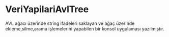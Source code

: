 # VeriYapilariAvlTree
 AVL ağacı üzerinde string ifadeleri saklayan ve ağaç üzerinde ekleme,silme,arama işlemelerini yapabilen bir konsol uygulaması yazılmıştır. 
